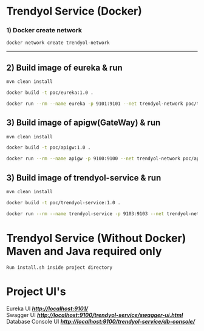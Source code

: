 # Trendyol Service (Docker) #

### 1) Docker create network ##
```bash
docker network create trendyol-network
```

---
## 2) Build image of eureka & run ##
```bash
mvn clean install
```
```bash
docker build -t poc/eureka:1.0 .
```
```bash
docker run --rm --name eureka -p 9101:9101 --net trendyol-network poc/trendyol:1.0
```
## 3) Build image of apigw(GateWay) & run ##
```bash
mvn clean install
```
```bash
docker build -t poc/apigw:1.0 .
```
```bash
docker run --rm --name apigw -p 9100:9100 --net trendyol-network poc/apigw:1.0
```
## 3) Build image of trendyol-service & run ##
```bash
mvn clean install
```
```bash
docker build -t poc/trendyol-service:1.0 .
```
```bash
docker run --rm --name trendyol-service -p 9103:9103 --net trendyol-network poc/trendyol-service:1.0
```
# Trendyol Service (Without Docker)  Maven and Java required only #
 ```
 Run install.sh inside project directory
 ```
 
# Project UI's #
 Eureka UI *[__http://localhost:9101/__](http://localhost:9101/)* <br>
 Swagger UI *[__http://localhost:9100/trendyol-service/swagger-ui.html__](http://localhost:9100/trendyol-service/swagger-ui.html)* <br>
 Database Console UI *[__http://localhost:9100/trendyol-service/db-console/__](http://localhost:9100/trendyol-service/db-console/)*<br>
